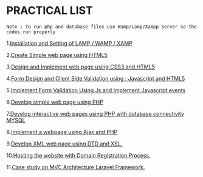 # PRACTICAL LIST
```
Note : To run php and database files use Wamp/Lamp/Xampp Server so the codes run properly
```

1.[Installation and Setting of LAMP / WAMP / XAMP](https://github.com/HarshOza36/SEM_5/blob/master/Web%20Design%20Lab/exp1/exp1.docx)

2.[Create Simple web page using HTML5](https://github.com/HarshOza36/SEM_5/tree/master/Web%20Design%20Lab/exp2)

3.[Design and Implement web page using CSS3 and HTML5](https://github.com/HarshOza36/SEM_5/tree/master/Web%20Design%20Lab/exp3)

4.[Form Design and Client Side Validation using : Javascript and HTML5](https://github.com/HarshOza36/SEM_5/tree/master/Web%20Design%20Lab/exp4)

5.[Implement Form Validation Using Js and Implement Javascript events](https://github.com/HarshOza36/SEM_5/tree/master/Web%20Design%20Lab/exp5)

6.[Develop simple web page using PHP](https://github.com/HarshOza36/SEM_5/tree/master/Web%20Design%20Lab/exp6)

7.[Develop interactive web pages using PHP with database connectivity MYSQL](https://github.com/HarshOza36/SEM_5/tree/master/Web%20Design%20Lab/exp7)

8.[Implement a webpage using Ajax and PHP](https://github.com/HarshOza36/SEM_5/tree/master/Web%20Design%20Lab/exp8)

9.[Develop XML web page using DTD and XSL.](https://github.com/HarshOza36/SEM_5/tree/master/Web%20Design%20Lab/exp9)

10.[Hosting the website with Domain Registration Process.](https://github.com/HarshOza36/SEM_5/blob/master/Web%20Design%20Lab/exp10/exp10wdl.docx)

11.[Case study on MVC Architecture Laravel Framework.](https://github.com/HarshOza36/SEM_5/blob/master/Web%20Design%20Lab/exp11/exp11.docx)

